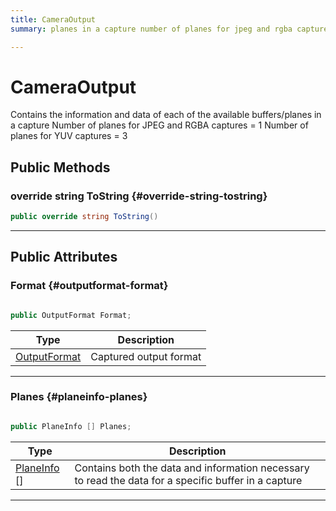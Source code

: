 ```yaml
---
title: CameraOutput
summary: planes in a capture number of planes for jpeg and rgba captures  1 number of planes for yuv captures  3 

---
```


# CameraOutput




Contains the information and data of each of the available buffers/planes in a capture Number of planes for JPEG and RGBA captures = 1 Number of planes for YUV captures = 3   





## Public Methods

### override string ToString {#override-string-tostring}

```csharp
public override string ToString()
```






-----------

## Public Attributes

### Format {#outputformat-format}

```csharp

public OutputFormat Format;

```

| Type | Description  | 
|--|--|
| [OutputFormat](/versioned_docs/version-22-Mar-2023/unity-api/api/UnityEngine.XR.MagicLeap/MLCameraBase/UnityEngine.XR.MagicLeap.MLCameraBase.md#enums-outputformat) | Captured output format  |





-----------

### Planes {#planeinfo-planes}

```csharp

public PlaneInfo [] Planes;

```

| Type | Description  | 
|--|--|
| [PlaneInfo](/versioned_docs/version-22-Mar-2023/unity-api/api/UnityEngine.XR.MagicLeap/MLCameraBase/UnityEngine.XR.MagicLeap.MLCameraBase.PlaneInfo.md) [] | Contains both the data and information necessary to read the data for a specific buffer in a capture  |





-----------


